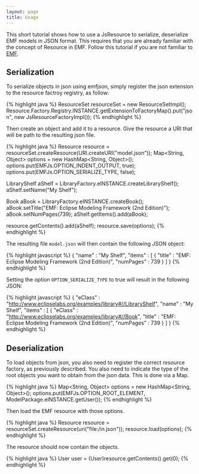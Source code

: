 ```yaml
---
layout: page
title: Usage
---
```


This short tutorial shows how to use a JsResource to serialize, deserialize EMF models in JSON format. This
requires that you are already familiar with the concept of Resource in EMF. Follow this tutorial if you are not
familiar to [EMF](http://www.vogella.de/articles/EclipseEMF/article.html).

## Serialization

To serialize objects in json using emfjson, simply register the json extension to the resource factroy registry, as follow:

{% highlight java %}
ResourceSet resourceSet = new ResourceSetImpl();
Resource.Factory.Registry.INSTANCE.getExtensionToFactoryMap().put("json", new JsResourceFactoryImpl());
{% endhighlight %}

Then create an object and add it to a resource. Give the resource a URI that will be path to the resulting json file.

{% highlight java %}
Resource resource = resourceSet.createResource(URI.createURI("model.json"));
Map<String, Object> options = new HashMap<String, Object>();
options.put(EMFJs.OPTION_INDENT_OUTPUT, true);
options.put(EMFJs.OPTION_SERIALIZE_TYPE, false);

LibraryShelf aShelf = LibraryFactory.eINSTANCE.createLibraryShelf();
aShelf.setName("My Shelf");

Book aBook = LibraryFactory.eINSTANCE.createBook();
aBook.setTitle("EMF: Eclipse Modeling Framework (2nd Edition)");
aBook.setNumPages(739);
aShelf.getItems().add(aBook);

resource.getContents().add(aShelf);
resource.save(options);
{% endhighlight %}

The resulting file ```model.json``` will then contain the following JSON object:

{% highlight javascript %}
{
  "name" : "My Shelf",
  "items" : [ {
    "title" : "EMF: Eclipse Modeling Framework (2nd Edition)",
    "numPages" : 739
  } ]
}
{% endhighlight %}

Setting the option ```OPTION_SERIALIZE_TYPE``` to true will result in the following JSON:

{% highlight javascript %}
{
  "eClass" : "http://www.eclipselabs.org/examples/library#//LibraryShelf",
  "name" : "My Shelf",
  "items" : [ {
    "eClass" : "http://www.eclipselabs.org/examples/library#//Book",
    "title" : "EMF: Eclipse Modeling Framework (2nd Edition)",
    "numPages" : 739
  } ]
}
{% endhighlight %}

## Deserialization

To load objects from json, you also need to register the correct resource factory, as previously described. You also
need to indicate the type of the root objects you want to obtain from the json data. This is done via a Map.

{% highlight java %}
Map<String, Object> options = new HashMap<String, Object>();
options.put(EMFJs.OPTION_ROOT_ELEMENT, ModelPackage.eINSTANCE.getUser());
{% endhighlight %}

Then load the EMF resource with those options.

{% highlight java %}
Resource resource = resourceSet.createResource(uri("file:/in.json"));
resource.load(options);
{% endhighlight %}

The resource should now contain the objects.

{% highlight java %}
User user = (User)resource.getContents().get(0);
{% endhighlight %}


